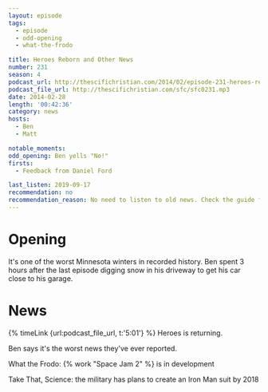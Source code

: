 ```yaml
---
layout: episode
tags:
  - episode
  - odd-opening
  - what-the-frodo

title: Heroes Reborn and Other News
number: 231
season: 4
podcast_url: http://thescifichristian.com/2014/02/episode-231-heroes-reborn-and-other-news/
podcast_file_url: http://thescifichristian.com/sfc/sfc0231.mp3
date: 2014-02-28
length: '00:42:36'
category: news
hosts:
  - Ben
  - Matt

notable_moments:
odd_opening: Ben yells "No!"
firsts:
  - Feedback from Daniel Ford 

last_listen: 2019-09-17
recommendation: no
recommendation_reason: No need to listen to old news. Check the guide for what's interesting in hindsight.
---
```

# Opening
It's one of the worst Minnesota winters in recorded history. Ben spent 3 hours after the last episode digging snow in his driveway to get his car close to his garage. 



# News
{% timeLink {url:podcast_file_url, t:'5:01'} %} Heroes is returning. 

Ben says it's the worst news they've ever reported.

What the Frodo: {% work "Space Jam 2" %} is in development

Take That, Science: the military has plans to create an Iron Man suit by 2018